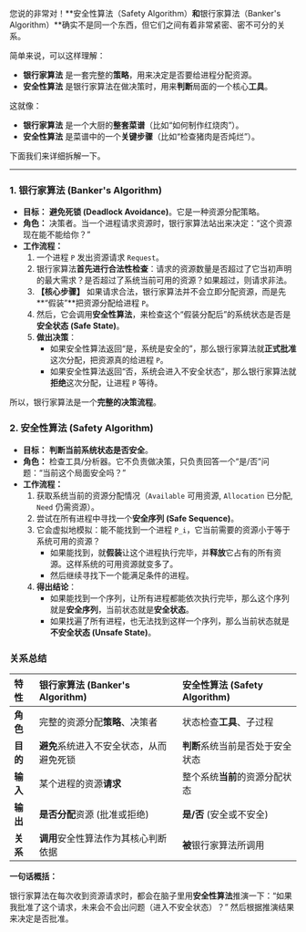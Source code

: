 您说的非常对！**安全性算法（Safety Algorithm）**和**银行家算法（Banker's Algorithm）**确实不是同一个东西，但它们之间有着非常紧密、密不可分的关系。

简单来说，可以这样理解：

*   **银行家算法** 是一套完整的**策略**，用来决定是否要给进程分配资源。
*   **安全性算法** 是银行家算法在做决策时，用来**判断**局面的一个核心**工具**。

这就像：
*   **银行家算法** 是一个大厨的**整套菜谱**（比如“如何制作红烧肉”）。
*   **安全性算法** 是菜谱中的一个**关键步骤**（比如“检查猪肉是否炖烂”）。

下面我们来详细拆解一下。

---

### 1. 银行家算法 (Banker's Algorithm)

*   **目标：** **避免死锁 (Deadlock Avoidance)**。它是一种资源分配策略。
*   **角色：** 决策者。当一个进程请求资源时，银行家算法站出来决定：“这个资源现在能不能给你？”
*   **工作流程：**
    1.  一个进程 `P` 发出资源请求 `Request`。
    2.  银行家算法**首先进行合法性检查**：请求的资源数量是否超过了它当初声明的最大需求？是否超过了系统当前可用的资源？如果超过，则请求非法。
    3.  **【核心步骤】** 如果请求合法，银行家算法并不会立即分配资源，而是先**“假装”**把资源分配给进程 `P`。
    4.  然后，它会调用**安全性算法**，来检查这个“假装分配后”的系统状态是否是**安全状态 (Safe State)**。
    5.  **做出决策**：
        *   如果安全性算法返回“是，系统是安全的”，那么银行家算法就**正式批准**这次分配，把资源真的给进程 `P`。
        *   如果安全性算法返回“否，系统会进入不安全状态”，那么银行家算法就**拒绝**这次分配，让进程 `P` 等待。

所以，银行家算法是一个**完整的决策流程**。

### 2. 安全性算法 (Safety Algorithm)

*   **目标：** **判断当前系统状态是否安全**。
*   **角色：** 检查工具/分析器。它不负责做决策，只负责回答一个“是/否”问题：“当前这个局面安全吗？”
*   **工作流程：**
    1.  获取系统当前的资源分配情况（`Available` 可用资源, `Allocation` 已分配, `Need` 仍需资源）。
    2.  尝试在所有进程中寻找一个**安全序列 (Safe Sequence)**。
    3.  它会虚拟地模拟：能不能找到一个进程 `P_i`，它当前需要的资源小于等于系统可用的资源？
        *   如果能找到，就**假装**让这个进程执行完毕，并**释放**它占有的所有资源。这样系统的可用资源就变多了。
        *   然后继续寻找下一个能满足条件的进程。
    4.  **得出结论**：
        *   如果能找到一个序列，让所有进程都能依次执行完毕，那么这个序列就是**安全序列**，当前状态就是**安全状态**。
        *   如果找遍了所有进程，也无法找到这样一个序列，那么当前状态就是**不安全状态 (Unsafe State)**。

### 关系总结

| 特性     | **银行家算法 (Banker's Algorithm)** | **安全性算法 (Safety Algorithm)** |
| :----- | :----------------------------- | :--------------------------- |
| **角色** | 完整的资源分配**策略**、决策者              | 状态检查**工具**、子过程               |
| **目的** | **避免**系统进入不安全状态，从而避免死锁         | **判断**系统当前是否处于安全状态           |
| **输入** | 某个进程的资源**请求**                  | 整个系统**当前**的资源分配状态            |
| **输出** | **是否分配**资源 (批准或拒绝)             | **是/否** (安全或不安全)             |
| **关系** | **调用**安全性算法作为其核心判断依据           | **被**银行家算法所调用                |

**一句话概括：**

银行家算法在每次收到资源请求时，都会在脑子里用**安全性算法**推演一下：“如果我批准了这个请求，未来会不会出问题（进入不安全状态）？” 然后根据推演结果来决定是否批准。